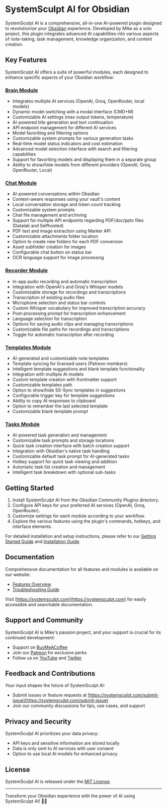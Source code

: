 # SystemSculpt AI for Obsidian

SystemSculpt AI is a comprehensive, all-in-one AI-powered plugin designed to revolutionize your [Obsidian](https://obsidian.md/) experience. Developed by Mike as a solo project, this plugin integrates advanced AI capabilities into various aspects of note-taking, task management, knowledge organization, and content creation.

## Key Features

SystemSculpt AI offers a suite of powerful modules, each designed to enhance specific aspects of your Obsidian workflow:

### [Brain Module](https://www.systemsculpt.com/docs/brain-module-docs/brain-overview)

- Integrates multiple AI services (OpenAI, Groq, OpenRouter, local models)
- Dynamic model switching with a modal interface (CMD+M)
- Customizable AI settings (max output tokens, temperature)
- AI-powered title generation and text continuation
- API endpoint management for different AI services
- Model favoriting and filtering options
- Customizable system prompts for various generation tasks
- Real-time model status indicators and cost estimation
- Advanced model selection interface with search and filtering capabilities
- Support for favoriting models and displaying them in a separate group
- Ability to show/hide models from different providers (OpenAI, Groq, OpenRouter, Local)

### [Chat Module](https://www.systemsculpt.com/docs/chat-module-docs/chat-overview)

- AI-powered conversations within Obsidian
- Context-aware responses using your vault's content
- Local conversation storage and token count tracking
- Customizable system prompts
- Chat file management and archiving
- Support for multiple API endpoints regarding PDF/doc/pptx files (Datalab and Selfhosted)
- PDF text and image extraction using Marker API
- Customizable attachments folder location
- Option to create new folders for each PDF conversion
- Asset subfolder creation for images
- Configurable chat button on status bar
- OCR language support for image processing

### [Recorder Module](https://www.systemsculpt.com/docs/recorder-module-docs/recorder-overview)

- In-app audio recording and automatic transcription
- Integration with OpenAI's and Groq's Whisper models
- Customizable storage for recordings and transcriptions
- Transcription of existing audio files
- Microphone selection and status bar controls
- Custom Whisper vocabulary for improved transcription accuracy
- Post-processing prompt for transcription enhancement
- Language selection for transcription
- Options for saving audio clips and managing transcriptions
- Customizable file paths for recordings and transcriptions
- Toggle for automatic transcription after recording

### [Templates Module](https://www.systemsculpt.com/docs/templates-module-docs/templates-overview)

- AI-generated and customizable note templates
- Template syncing for licensed users (Patreon members)
- Intelligent template suggestions and blank template functionality
- Integration with multiple AI models
- Custom template creation with frontmatter support
- Customizable templates path
- Option to show/hide SS-Sync templates in suggestions
- Configurable trigger key for template suggestions
- Ability to copy AI responses to clipboard
- Option to remember the last selected template
- Customizable blank template prompt

### [Tasks Module](https://www.systemsculpt.com/docs/tasks-module-docs/tasks-overview)

- AI-powered task generation and management
- Customizable task prompts and storage locations
- Quick task creation interface with batch creation support
- Integration with Obsidian's native task handling
- Customizable default task prompt for AI-generated tasks
- Hotkey support for quick task viewing and addition
- Automatic task list creation and management
- Intelligent task breakdown with optional sub-tasks

## Getting Started

1. Install SystemSculpt AI from the Obsidian Community Plugins directory.
2. Configure API keys for your preferred AI services (OpenAI, Groq, OpenRouter).
3. Customize settings for each module according to your workflow.
4. Explore the various features using the plugin's commands, hotkeys, and interface elements.

For detailed installation and setup instructions, please refer to our [Getting Started Guide](https://www.systemsculpt.com/docs/getting-started) and [Installation Guide](https://www.systemsculpt.com/docs/installation).

## Documentation

Comprehensive documentation for all features and modules is available on our website:

- [Features Overview](https://www.systemsculpt.com/docs/features)
- [Troubleshooting Guide](https://www.systemsculpt.com/docs/troubleshooting)

Visit [https://systemsculpt.com](https://systemsculpt.com) for easily accessible and searchable documentation.

## Support and Community

SystemSculpt AI is Mike's passion project, and your support is crucial for its continued development:

- Support on [BuyMeACoffee](https://www.buymeacoffee.com/SystemSculpt)
- Join our [Patreon](https://www.patreon.com/SystemSculpt) for exclusive perks
- Follow us on [YouTube](https://www.youtube.com/systemsculpt) and [Twitter](https://x.com/systemsculpt)

## Feedback and Contributions

Your input shapes the future of SystemSculpt AI:

- Submit issues or feature requests at [https://systemsculpt.com/submit-issue](https://systemsculpt.com/submit-issue)
- Join our community discussions for tips, use cases, and support

## Privacy and Security

SystemSculpt AI prioritizes your data privacy:

- API keys and sensitive information are stored locally
- Data is only sent to AI services with user consent
- Option to use local AI models for enhanced privacy

## License

SystemSculpt AI is released under the [MIT License](LICENSE).

---

Transform your Obsidian experience with the power of AI using SystemSculpt AI! 🚀🧠
